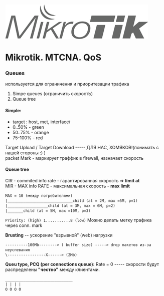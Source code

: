 ![Mikrotik](../../img/Mik.png)

# Mikrotik. MTCNA. QoS

### Queues  
используется для ограничения и приоритезации трафика  
1. Simpe queues (ограничить скоростЬ)
2. Queue tree

#### Simple:
 * target : host, met, interface\
 * 0..50% - green
 * 50..75% - orange
 * 75-100% - red

Target Upload / Target Download ----- ДЛЯ НАС, ХОМЯКОВ!(понимать с нашей стороны :) )  
packet Mark - маркирует траффик в firewall, назначает скорость    

#### Queue tree

CIR - commited info rate - гарантированная скорость => **limit at**  
MIR - MAX info RATE - максимальная скорость - **max limit**  

```
MAX = 10 (между потребителями)
|_____________________________child (at = 2M, max =5M, p=1)
|__________________child (at = 3M, max = 6M, p=2)
|_______child (at = 5M, max =10M, p=3)
```

```Priority: (high) 1...........8 (low)```
Можно делать метку трафика через conn. mark  


**Brusting** -- ускорение "взрывной" (web) нагрузки

```
----------100Mb--------> ( buffer size) -----> drop пакетов из-за неуспевания
\-----------------X------> (2Mb)
```

**Queu type, PCQ (per connections queue):**
Rate = 0 ----- скорости будут распределены **"честно"** между клиентами.
```
______________________________
| | | |
O O O O
```
